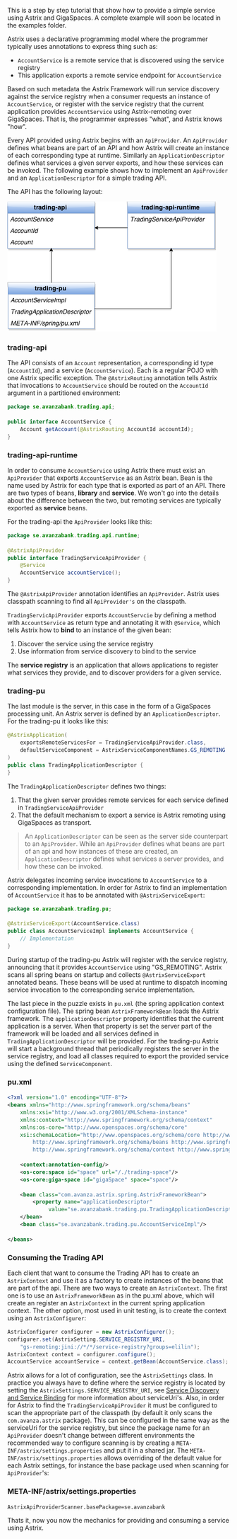 This is a step by step tutorial that show how to provide a simple service using Astrix and GigaSpaces. A complete example will soon be located in the examples folder.

Astrix uses a declarative programming model where the programmer typically uses annotations to express thing such as:

* `AccountService` is a remote service that is discovered using the service registry
* This application exports a remote service endpoint for `AccountService`

Based on such metadata the Astrix Framework will run service discovery against the service registry when a consumer requests an instance of `AccountService`, or register with the service registry that the current application provides `AccountService` using Astrix-remoting over GigaSpaces. That is, the programmer expresses "what", and Astrix knows "how".

Every API provided using Astrix begins with an `ApiProvider`. An `ApiProvider` defines what beans are part of an API and how Astrix will create an instance of each corresponding type at runtime. Similarly an `ApplicationDescriptor` defines what services a given server exports, and how these services can be invoked. The following example shows how to implement an `ApiProvider` and an `ApplicationDescriptor` for a simple trading API.

The API has the following layout:

![Modulstruktur](images/module-dependencies.png)

### trading-api
The API consists of an `Account` representation, a corresponding id type (`AccountId`), and a service (`AccountService`). Each is a regular POJO with one Astrix specific exception. The `@AstrixRouting` annotation tells Astrix that invocations to `AccountService` should be routed on the `AccountId` argument in a partitioned environment:

```java
package se.avanzabank.trading.api;

public interface AccountService {
	Account getAccount(@AstrixRouting AccountId accountId);
}
```

### trading-api-runtime
In order to consume `AccountService` using Astrix there must exist an `ApiProvider` that exports `AccountService` as an Astrix bean. Bean is the name used by Astrix for each type that is exported as part of an API. There are two types of beans, __library__ and __service__. We won't go into the details about the difference between the two, but remoting services are typically exported as __service__ beans.

For the trading-api the `ApiProvider` looks like this:

```java
package se.avanzabank.trading.api.runtime;

@AstrixApiProvider
public interface TradingServiceApiProvider {
	@Service
	AccountService accountService();
}
```

The `@AstrixApiProvider` annotation identifies an `ApiProvider`. Astrix uses classpath scanning to find all `ApiProvider's` on the classpath. 

`TradingServicApiProvider` exports `AccountServcie` by defining a method with `AccountService` as return type and annotating it with `@Service`, which tells Astrix how to __bind__ to an instance of the given bean:

1. Discover the service using the service registry
2. Use information from service discovery to bind to the service

The __service registry__ is an application that allows applications to register what services they provide, and to discover providers for a given service.


### trading-pu
The last module is the server, in this case in the form of a GigaSpaces processing unit. An Astrix server is defined by an `ApplicationDescriptor`. For the trading-pu it looks like this:

```java
@AstrixApplication(
	exportsRemoteServicesFor = TradingServiceApiProvider.class,
	defaultServiceComponent = AstrixServiceComponentNames.GS_REMOTING
)
public class TradingApplicationDescriptor {
}
```

The `TradingApplicationDescriptor` defines two things:

1. That the given server provides remote services for each service defined in `TradingServiceApiProvider`
2. That the default mechanism to export a service is Astrix remoting using GigaSpaces as transport.

> An `ApplicationDescriptor` can be seen as the server side counterpart to an `ApiProvider`. While an `ApiProvider` defines what beans are part of an api and how instances of these are created, an `ApplicationDescriptor` defines what services a server provides, and how these can be invoked.

Astrix delegates incoming service invocations to `AccountService` to a corresponding implementation. In order for Astrix to find an implementation of `AccountService` it has to be annotated with `@AstrixServiceExport`:

```java
package se.avanzabank.trading.pu;

@AstrixServiceExport(AccountService.class)
public class AccountServiceImpl implements AccountService {
	// Implementation
}
```

During startup of the trading-pu Astrix will register with the service registry, announcing that it provides `AccountService` using "GS_REMOTING". Astrix scans all spring beans on startup and collects `@AstrixServiceExport` annotated beans. These beans will be used at runtime to dispatch incoming service invocation to the corresponding service implementation.

The last piece in the puzzle exists in `pu.xml` (the spring application context configuration file). The spring bean `AstrixFrameworkBean` loads the Astrix framework. The `applicationDescriptor` property identifies that the current application is a server. When that property is set the server part of the framework will be loaded and all services defined in `TradingApplicationDescriptor` will be provided. For the trading-pu Astrix will start a background thread that periodically registers the server in the service registry, and load all classes required to export the provided service using the defined `ServiceComponent`.

### pu.xml
```xml
<?xml version="1.0" encoding="UTF-8"?>
<beans xmlns="http://www.springframework.org/schema/beans"
	xmlns:xsi="http://www.w3.org/2001/XMLSchema-instance"
	xmlns:context="http://www.springframework.org/schema/context"
	xmlns:os-core="http://www.openspaces.org/schema/core"
	xsi:schemaLocation="http://www.openspaces.org/schema/core http://www.openspaces.org/schema/core/openspaces-core.xsd
		http://www.springframework.org/schema/beans http://www.springframework.org/schema/beans/spring-beans.xsd
		http://www.springframework.org/schema/context http://www.springframework.org/schema/context/spring-context.xsd">

	<context:annotation-config/>
	<os-core:space id="space" url="/./trading-space"/>
	<os-core:giga-space id="gigaSpace" space="space"/>
    
	<bean class="com.avanza.astrix.spring.AstrixFrameworkBean">
		<property name="applicationDescriptor"	
			 value="se.avanzabank.trading.pu.TradingApplicationDescriptor"/>
	</bean>
	<bean class="se.avanzabank.trading.pu.AccountServiceImpl"/>
	    
</beans>

```

### Consuming the Trading API
Each client that want to consume the Trading API has to create an `AstrixContext` and use it as a factory to create instances of the beans that are part of the api. There are two ways to create an `AstrixContext`. The first one is to use an `AstrixFrameworkBean` as in the pu.xml above, which will create an register an `AstrixContext` in the current spring application context. The other option, most used in unit testing, is to create the context using an `AstrixConfigurer`:

```java
AstrixConfigurer configurer = new AstrixConfigurer();
configurer.set(AstrixSetting.SERVICE_REGISTRY_URI, 
	"gs-remoting:jini://*/*/service-registry?groups=elilin");
AstrixContext context = configurer.configure();
AccountService accountService = context.getBean(AccountService.class);
```

Astrix allows for a lot of configuration, see the `AstrixSettings` class. In practice you always have to define where the service registry is located by setting the `AstrixSettings.SERVICE_REGISTRY_URI`, see [Service Discovery and Service Binding](https://github.com/AvanzaBank/astrix/wiki/Service-Discovery-and-Service-Binding) for more information about serviceUri's. Also, in order for Astrix to find the `TradingServiceApiProvider` it must be configured to scan the appropriate part of the classpath (by default it only scans the `com.avanza.astrix` package). This can be configured in the same way as the serviceUri for the service registry, but since the package name for an `ApiProvider` doesn't change between different environments the recommended way to configure scanning is by creating a `META-INF/astrix/settings.properties` and put it in a shared jar. The `META-INF/astrix/settings.properties` allows overriding of the default value for each Astrix settings, for instance the base package used when scanning for `ApiProvider`'s:

### META-INF/astrix/settings.properties
```properties
AstrixApiProviderScanner.basePackage=se.avanzabank
```

Thats it, now you now the mechanics for providing and consuming a service using Astrix.


